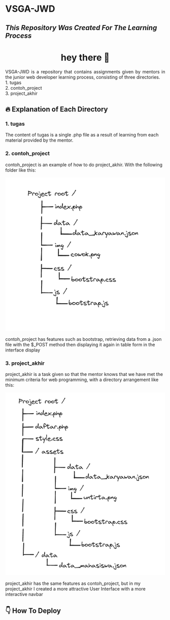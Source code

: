 # VSGA-JWD

## _This Repository Was Created For The Learning Process_

###

<h1 align="center">hey there 👋</h1>
<p align="justify">VSGA-JWD is a repository that contains assignments given by mentors in the junior web developer learning process, consisting of three directories.
<br>1. tugas
<br>2. contoh_project
<br>3. project_akhir</p>

###

<h2>🔥 Explanation of Each Directory </h2> 
<p><h3>1. tugas</h3>
The content of tugas is a single .php file as a result of learning from each material provided by the mentor.</p>
<p><h3>2. contoh_project</h3>
contoh_project is an example of how to do project_akhir. With the following folder like this:</p>
<img src="https://github.com/MuhSatriyo/VSGA-JWD/blob/main/screenshoot/Screenshot%202024-06-02%20211030.png">
<p>contoh_project has features such as bootstrap, retrieving data from a .json file with the $_POST method then displaying it again in table form in the interface display</p>
<p><h3>3. project_akhir</h3>
project_akhir is a task given so that the mentor knows that we have met the minimum criteria for web programming, with a directory arrangement like this:</p>
<img src="https://github.com/MuhSatriyo/VSGA-JWD/blob/main/screenshoot/Screenshot%202024-06-02%20213939.png">
<p>project_akhir has the same features as contoh_project, but in my project_akhir I created a more attractive User Interface with a more interactive navbar</p>

###

<h2>👇 How To Deploy </h2> 
